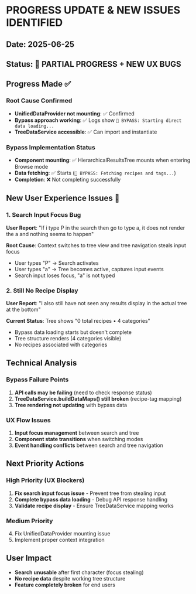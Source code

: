 # PROGRESS UPDATE & NEW ISSUES IDENTIFIED

## Date: 2025-06-25
## Status: 🔧 PARTIAL PROGRESS + NEW UX BUGS

## Progress Made ✅

### Root Cause Confirmed
- **UnifiedDataProvider not mounting**: ✅ Confirmed 
- **Bypass approach working**: ✅ Logs show `🔧 BYPASS: Starting direct data loading...`
- **TreeDataService accessible**: ✅ Can import and instantiate

### Bypass Implementation Status
- **Component mounting**: ✅ HierarchicalResultsTree mounts when entering Browse mode
- **Data fetching**: ✅ Starts (`🔧 BYPASS: Fetching recipes and tags...`)
- **Completion**: ❌ Not completing successfully

## New User Experience Issues 🐛

### 1. Search Input Focus Bug
**User Report**: "If i type P in the search then go to type a, it does not render the a and nothing seems to happen"

**Root Cause**: Context switches to tree view and tree navigation steals input focus
- User types "P" → Search activates
- User types "a" → Tree becomes active, captures input events
- Search input loses focus, "a" is not typed

### 2. Still No Recipe Display
**User Report**: "I also still have not seen any results display in the actual tree at the bottom"

**Current Status**: Tree shows "0 total recipes • 4 categories"
- Bypass data loading starts but doesn't complete
- Tree structure renders (4 categories visible)
- No recipes associated with categories

## Technical Analysis

### Bypass Failure Points
1. **API calls may be failing** (need to check response status)
2. **TreeDataService.buildDataMaps() still broken** (recipe-tag mapping)
3. **Tree rendering not updating** with bypass data

### UX Flow Issues
1. **Input focus management** between search and tree
2. **Component state transitions** when switching modes
3. **Event handling conflicts** between search and tree navigation

## Next Priority Actions

### High Priority (UX Blockers)
1. **Fix search input focus issue** - Prevent tree from stealing input
2. **Complete bypass data loading** - Debug API response handling
3. **Validate recipe display** - Ensure TreeDataService mapping works

### Medium Priority  
4. Fix UnifiedDataProvider mounting issue
5. Implement proper context integration

## User Impact
- **Search unusable** after first character (focus stealing)
- **No recipe data** despite working tree structure
- **Feature completely broken** for end users